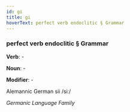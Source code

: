 ```yaml
---
id: gi
title: gi
hoverText: perfect verb endoclitic § Grammar
---
```


### perfect verb endoclitic § Grammar

**Verb**: -

**Noun**: -

**Modifier**: -

Alemannic German sii /siː/

*Germanic Language Family*